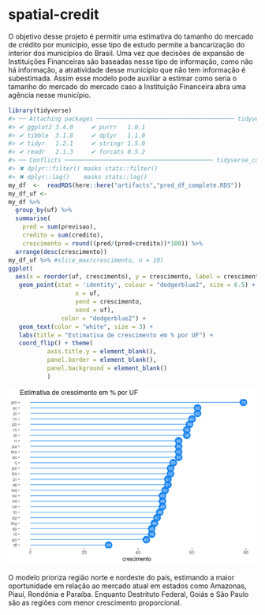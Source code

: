 
<!-- README.md is generated from README.Rmd. Please edit that file -->

# spatial-credit

<!-- badges: start -->
<!-- badges: end -->

O objetivo desse projeto é permitir uma estimativa do tamanho do mercado
de crédito por município, esse tipo de estudo permite a bancarização do
interior dos municípios do Brasil. Uma vez que decisões de expansão de
Instituições Financeiras são baseadas nesse tipo de informação, como não
há informação, a atratividade desse município que não tem informação é
subestimada. Assim esse modelo pode auxiliar a estimar como seria o
tamanho do mercado do mercado caso a Instituição Financeira abra uma
agência nesse município.

``` r
library(tidyverse)
#> ── Attaching packages ─────────────────────────────────────── tidyverse 1.3.2 ──
#> ✔ ggplot2 3.4.0     ✔ purrr   1.0.1
#> ✔ tibble  3.1.8     ✔ dplyr   1.1.0
#> ✔ tidyr   1.2.1     ✔ stringr 1.5.0
#> ✔ readr   2.1.3     ✔ forcats 0.5.2
#> ── Conflicts ────────────────────────────────────────── tidyverse_conflicts() ──
#> ✖ dplyr::filter() masks stats::filter()
#> ✖ dplyr::lag()    masks stats::lag()
my_df  <-  readRDS(here::here("artifacts","pred_df_complete.RDS"))
my_df_uf <- 
my_df %>% 
  group_by(uf) %>% 
  summarise(
    pred = sum(previsao),
    credito = sum(credito),
    crescimento = round((pred/(pred+credito))*100)) %>% 
  arrange(desc(crescimento))
my_df_uf %>% #slice_max(crescimento, n = 10)
ggplot( 
  aes(x = reorder(uf, crescimento), y = crescimento, label = crescimento)) + 
   geom_point(stat = 'identity', colour = "dodgerblue2", size = 6.5) +  geom_segment(aes(y = 0, 
                   x = uf,
                   yend = crescimento,
                   xend = uf),
               color = "dodgerblue2") +
   geom_text(color = "white", size = 3) +
   labs(title = "Estimativa de crescimento em % por UF") +  
   coord_flip() + theme(
           axis.title.y = element_blank(),
           panel.border = element_blank(),
           panel.background = element_blank()
           )
```

![](README_files/figure-gfm/unnamed-chunk-2-1.png)<!-- -->

O modelo prioriza região norte e nordeste do país, estimando a maior
oportunidade em relação ao mercado atual em estados como Amazonas,
Piauí, Rondônia e Paraíba. Enquanto Destrituto Federal, Goiás e São
Paulo são as regiões com menor crescimento proporcional.
